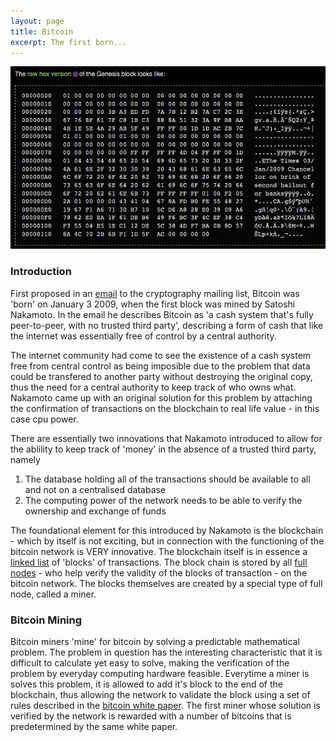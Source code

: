 ```yaml
---
layout: page
title: Bitcoin
excerpt: The first born...
---
```

![Bitcoin Genesis Block Raw hex](/images/bitcoin_genesis_block.jpg)
      
### Introduction
First proposed in an [email](https://satoshi.nakamotoinstitute.org/emails/cryptography/1/) to the cryptography mailing list, Bitcoin was 'born' on January 3 2009, when the first block was mined by Satoshi Nakamoto.  In the email he describes Bitcoin as 'a cash system that's fully peer-to-peer, with no trusted third party', describing a form of cash that like the internet was essentially free of control by a central authority.  

The internet community had come to see the existence of a cash system free from central control as being imposible due to the problem that data could be transfered to another party without destroying the original copy, thus the need for a central authority to keep track of who owns what. Nakamoto came up with an original solution for this problem by attaching the confirmation of transactions on the blockchain to real life value - in this case cpu power.

There are essentially two innovations that Nakamoto introduced to allow for the ablility to keep track of 'money' in the absence of a trusted third party, namely
1. The database holding all of the transactions should be available to all and not on a centralised database
2. The computing power of the network needs to be able to verify the ownership and exchange of funds 

The foundational element for this introduced by Nakamoto is the blockchain - which by itself is not exciting, but in connection with the functioning of the bitcoin network is VERY innovative.  The blockchain itself is in essence a [linked list](https://www.cs.cmu.edu/~adamchik/15-121/lectures/Linked%20Lists/linked%20lists.html) of 'blocks' of transactions. The block chain is stored by all [full nodes](https://en.bitcoin.it/wiki/Full_node) - who help verify the validity of the blocks of transaction - on the bitcoin network.  The blocks themselves are created by a special type of full node, called a miner.  

### Bitcoin Mining 
Bitcoin miners 'mine' for bitcoin by solving a predictable mathematical problem.  The problem in question has the interesting characteristic that it is difficult to calculate yet easy to solve, making the verification of the problem by everyday computing hardware feasible.  Everytime a miner is solves this problem, it is allowed to add it's block to the end of the blockchain, thus allowing the network to validate the block using a set of rules described in the [bitcoin white paper](https://nakamotoinstitute.org/bitcoin/).  The first miner whose solution is verified by the network is rewarded with a number of bitcoins that is predetermined by the same white paper.


